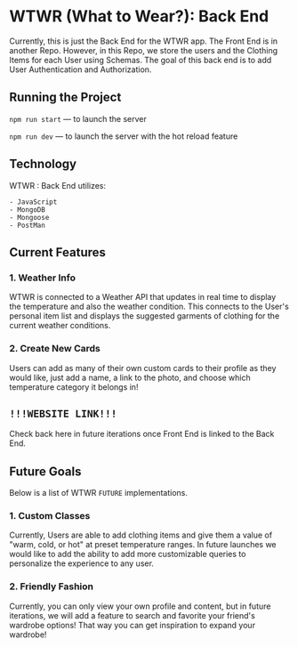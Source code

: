 # WTWR (What to Wear?): Back End

Currently, this is just the Back End for the WTWR app. The Front End is in another Repo. However, in this Repo, we store the users and the Clothing Items for each User using Schemas. The goal of this back end is to add User Authentication and Authorization.

## Running the Project

`npm run start` — to launch the server

`npm run dev` — to launch the server with the hot reload feature

## Technology

WTWR : Back End utilizes:

    - JavaScript
    - MongoDB
    - Mongoose
    - PostMan

## Current Features

### 1. Weather Info

WTWR is connected to a Weather API that updates in real time to display the temperature and also the weather condition. This connects to the User's personal item list and displays the suggested garments of clothing for the current weather conditions.

### 2. Create New Cards

Users can add as many of their own custom cards to their profile as they would like, just add a name, a link to the photo, and choose which temperature category it belongs in!

## `!!!WEBSITE LINK!!!`

Check back here in future iterations once Front End is linked to the Back End.

## Future Goals

Below is a list of WTWR `FUTURE` implementations.

### 1. Custom Classes

Currently, Users are able to add clothing items and give them a value of "warm, cold, or hot" at preset temperature ranges. In future launches we would like to add the ability to add more customizable queries to personalize the experience to any user.

### 2. Friendly Fashion

Currently, you can only view your own profile and content, but in future iterations, we will add a feature to search and favorite your friend's wardrobe options! That way you can get inspiration to expand your wardrobe!
